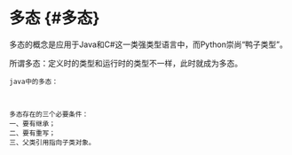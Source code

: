 # 多态 {#多态}

多态的概念是应用于Java和C\#这一类强类型语言中，而Python崇尚“鸭子类型”。

所谓多态：定义时的类型和运行时的类型不一样，此时就成为多态。

```
java中的多态：



多态存在的三个必要条件：
一、要有继承；
二、要有重写；
三、父类引用指向子类对象。
```



